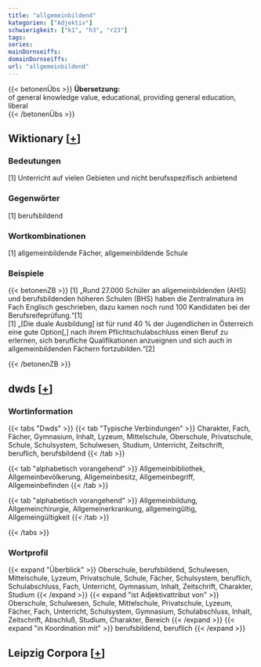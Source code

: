 ```yaml
---
title: "allgemeinbildend"
kategorien: ["Adjektiv"]
schwierigkeit: ["k1", "h3", "r23"]
tags:
series:
mainDornseiffs:
domainDornseiffs:
url: "allgemeinbildend"
---
```


{{< betonenÜbs >}}
**Übersetzung:**  
of general knowledge value, educational, providing general education, liberal  
{{< /betonenÜbs >}}

## Wiktionary [[+](https://de.wiktionary.org/wiki/allgemeinbildend)]

### Bedeutungen
[1] Unterricht auf vielen Gebieten und nicht berufsspezifisch anbietend  

### Gegenwörter
[1] berufsbildend  

### Wortkombinationen
[1] allgemeinbildende Fächer, allgemeinbildende Schule  

### Beispiele
{{< betonenZB >}}
[1] „Rund 27.000 Schüler an allgemeinbildenden (AHS) und berufsbildenden höheren Schulen (BHS) haben die Zentralmatura im Fach Englisch geschrieben, dazu kamen noch rund 100 Kandidaten bei der Berufsreifeprüfung.“[1]  
[1] „[Die duale Ausbildung] ist für rund 40 % der Jugendlichen in Österreich eine gute Option[,] nach ihrem Pflichtschulabschluss einen Beruf zu erlernen, sich berufliche Qualifikationen anzueignen und sich auch in allgemeinbildenden Fächern fortzubilden.“[2]  

{{< /betonenZB >}}


## dwds [[+](https://www.dwds.de/wb/allgemeinbildend)]

### Wortinformation
{{< tabs "Dwds" >}}
{{< tab "Typische Verbindungen" >}}
Charakter, Fach, Fächer, Gymnasium, Inhalt, Lyzeum, Mittelschule, Oberschule, Privatschule, Schule, Schulsystem, Schulwesen, Studium, Unterricht, Zeitschrift, beruflich, berufsbildend
{{< /tab >}}

{{< tab "alphabetisch vorangehend" >}}
Allgemeinbibliothek, Allgemeinbevölkerung, Allgemeinbesitz, Allgemeinbegriff, Allgemeinbefinden
{{< /tab >}}

{{< tab "alphabetisch vorangehend" >}}
Allgemeinbildung, Allgemeinchirurgie, Allgemeinerkrankung, allgemeingültig, Allgemeingültigkeit
{{< /tab >}}

{{< /tabs >}}

### Wortprofil
{{< expand "Überblick" >}} Oberschule, berufsbildend, Schulwesen, Mittelschule, Lyzeum, Privatschule, Schule, Fächer, Schulsystem, beruflich, Schulabschluss, Fach, Unterricht, Gymnasium, Inhalt, Zeitschrift, Charakter, Studium {{< /expand >}}
{{< expand "ist Adjektivattribut von" >}} Oberschule, Schulwesen, Schule, Mittelschule, Privatschule, Lyzeum, Fächer, Fach, Unterricht, Schulsystem, Gymnasium, Schulabschluss, Inhalt, Zeitschrift, Abschluß, Studium, Charakter, Bereich {{< /expand >}}
{{< expand "in Koordination mit" >}} berufsbildend, beruflich {{< /expand >}}

## Leipzig Corpora [[+](https://corpora.uni-leipzig.de/en/res?word=allgemeinbildend&corpusId=deu_newscrawl-public_2018)]

